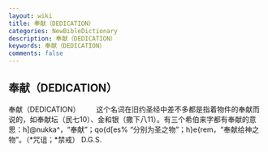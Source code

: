 ```yaml
---
layout: wiki
title: 奉献（DEDICATION）
categories: NewBibleDictionary
description: 奉献（DEDICATION）
keywords: 奉献（DEDICATION）
comments: false
---
```


## 奉献（DEDICATION）



奉献（DEDICATION）
　　这个名词在旧约圣经中差不多都是指着物件的奉献而说的，如奉献坛（民七10）、金和银（撒下八11）。有三个希伯来字都有奉献的意思：h]@nukka^，“奉献”；qo{d[es% “分别为圣之物”；h}e{rem，“奉献给神之物”。（*咒诅；*禁戒）
D.G.S.




